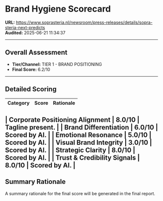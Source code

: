 # Brand Hygiene Scorecard

**URL:** https://www.soprasteria.nl/newsroom/press-releases/details/sopra-steria-next-predicts  
**Audited:** 2025-06-21 11:34:37

---

## Overall Assessment

- **Tier/Channel:** TIER 1 - BRAND POSITIONING
- **Final Score:** 6.2/10

---

## Detailed Scoring

| Category | Score | Rationale |
| -------- | ----- | --------- |

| **Corporate Positioning Alignment** | 8.0/10 | Tagline present. |
| **Brand Differentiation** | 6.0/10 | Scored by AI. |
| **Emotional Resonance** | 5.0/10 | Scored by AI. |
| **Visual Brand Integrity** | 3.0/10 | Scored by AI. |
| **Strategic Clarity** | 8.0/10 | Scored by AI. |
| **Trust & Credibility Signals** | 8.0/10 | Scored by AI. |
---

## Summary Rationale

A summary rationale for the final score will be generated in the final report.